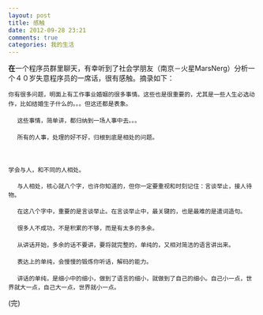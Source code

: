 ```yaml
---
layout: post
title: 感触
date: 2012-09-28 23:21
comments: true
categories: 我的生活
---
```

**在**一个程序员群里聊天，有幸听到了社会学朋友（南京－火星MarsNerg）分析一个４０岁失意程序员的一席话，很有感触。摘录如下：

`你有很多问题，明面上有工作事业婚姻的很多事情。这些也是很重要的，尤其是一些人生必选动作，比如结婚生子什么的。。。但这还都是表象。`
　

　
`这些事情，简单讲，都归纳到一场人事中去。。。`

　
`所有的人事，处理的好不好，归根到底是相处的问题。`

<!-- more -->
　

`学会与人，和不同的人相处。`

　
`与人相处，核心就八个字，也许你知道的，但你一定要重视和时刻记住：言谈举止，接人待物。`

 　
`在这八个字中，重要的是言谈举止。在言谈举止中，最关键的，也是最难的是遣词造句。`

　
`很多人不成功，不是积累的不够，而是有太多的多余。`

　
`从讲话开始，多余的话不要讲，要将就完整的，单纯的，又相对简洁的语言讲出来。`

　
`表达上的单纯，会慢慢的锻炼你听话，解码的能力。`

　
`讲话的单纯，是细小中的细小，做到了语言的细小，就做到了自己的细小。自己小一点，世界就大一点，自己大一点，世界就小一点。`

(完)
